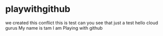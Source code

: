 # playwithgithub
we created this conflict
this is test can you see that 
just a test
hello cloud gurus
My name is tam I am
Playing with github
